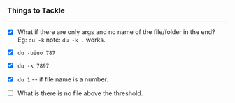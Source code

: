 ### Things to Tackle
---
- [x] What if there are only args and no name of the file/folder in the end?</br>
Eg: `du -k` note: `du -k .` works. 

- [x] `du -uiuo 787`
- [x] `du -k 7897`
- [x] `du 1` -- if file name is a number.
- [ ] What is there is no file above the threshold.
